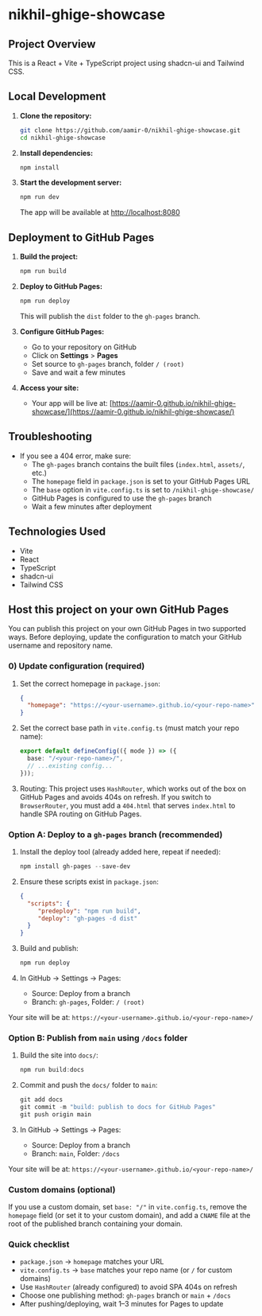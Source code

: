 
# nikhil-ghige-showcase

## Project Overview

This is a React + Vite + TypeScript project using shadcn-ui and Tailwind CSS.

## Local Development

1. **Clone the repository:**
	```sh
	git clone https://github.com/aamir-0/nikhil-ghige-showcase.git
	cd nikhil-ghige-showcase
	```

2. **Install dependencies:**
	```sh
	npm install
	```

3. **Start the development server:**
	```sh
	npm run dev
	```
	The app will be available at [http://localhost:8080](http://localhost:8080)

## Deployment to GitHub Pages

1. **Build the project:**
	```sh
	npm run build
	```

2. **Deploy to GitHub Pages:**
	```sh
	npm run deploy
	```
	This will publish the `dist` folder to the `gh-pages` branch.

3. **Configure GitHub Pages:**
	- Go to your repository on GitHub
	- Click on **Settings** > **Pages**
	- Set source to `gh-pages` branch, folder `/ (root)`
	- Save and wait a few minutes

4. **Access your site:**
	- Your app will be live at: [https://aamir-0.github.io/nikhil-ghige-showcase/](https://aamir-0.github.io/nikhil-ghige-showcase/)

## Troubleshooting

- If you see a 404 error, make sure:
  - The `gh-pages` branch contains the built files (`index.html`, `assets/`, etc.)
  - The `homepage` field in `package.json` is set to your GitHub Pages URL
  - The `base` option in `vite.config.ts` is set to `/nikhil-ghige-showcase/`
  - GitHub Pages is configured to use the `gh-pages` branch
  - Wait a few minutes after deployment

## Technologies Used

- Vite
- React
- TypeScript
- shadcn-ui
- Tailwind CSS

## Host this project on your own GitHub Pages

You can publish this project on your own GitHub Pages in two supported ways. Before deploying, update the configuration to match your GitHub username and repository name.

### 0) Update configuration (required)

1. Set the correct homepage in `package.json`:
	```json
	{
	  "homepage": "https://<your-username>.github.io/<your-repo-name>"
	}
	```

2. Set the correct base path in `vite.config.ts` (must match your repo name):
	```ts
	export default defineConfig(({ mode }) => ({
	  base: "/<your-repo-name>/",
	  // ...existing config...
	}));
	```

3. Routing: This project uses `HashRouter`, which works out of the box on GitHub Pages and avoids 404s on refresh. If you switch to `BrowserRouter`, you must add a `404.html` that serves `index.html` to handle SPA routing on GitHub Pages.

### Option A: Deploy to a `gh-pages` branch (recommended)

1. Install the deploy tool (already added here, repeat if needed):
	```powershell
	npm install gh-pages --save-dev
	```

2. Ensure these scripts exist in `package.json`:
	```json
	{
	  "scripts": {
		 "predeploy": "npm run build",
		 "deploy": "gh-pages -d dist"
	  }
	}
	```

3. Build and publish:
	```powershell
	npm run deploy
	```

4. In GitHub → Settings → Pages:
	- Source: Deploy from a branch
	- Branch: `gh-pages`, Folder: `/ (root)`

Your site will be at: `https://<your-username>.github.io/<your-repo-name>/`

### Option B: Publish from `main` using `/docs` folder

1. Build the site into `docs/`:
	```powershell
	npm run build:docs
	```

2. Commit and push the `docs/` folder to `main`:
	```powershell
	git add docs
	git commit -m "build: publish to docs for GitHub Pages"
	git push origin main
	```

3. In GitHub → Settings → Pages:
	- Source: Deploy from a branch
	- Branch: `main`, Folder: `/docs`

Your site will be at: `https://<your-username>.github.io/<your-repo-name>/`

### Custom domains (optional)

If you use a custom domain, set `base: "/"` in `vite.config.ts`, remove the `homepage` field (or set it to your custom domain), and add a `CNAME` file at the root of the published branch containing your domain.

### Quick checklist

- `package.json` → `homepage` matches your URL
- `vite.config.ts` → `base` matches your repo name (or `/` for custom domains)
- Use `HashRouter` (already configured) to avoid SPA 404s on refresh
- Choose one publishing method: `gh-pages` branch or `main` + `/docs`
- After pushing/deploying, wait 1–3 minutes for Pages to update
